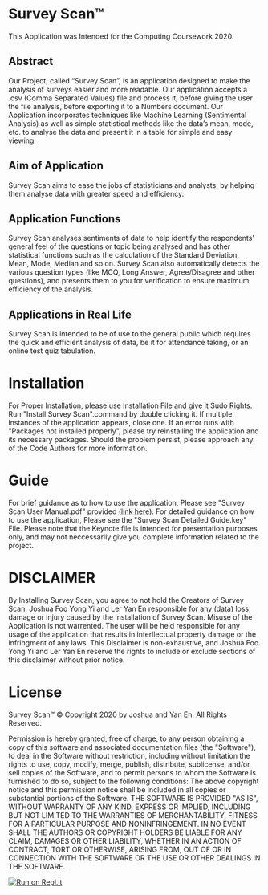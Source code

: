 # Survey Scan™
This Application was Intended for the Computing Coursework 2020. 
## Abstract
Our Project, called “Survey Scan”, is an application designed to make the analysis of surveys easier and more readable. Our application accepts a .csv (Comma Separated Values) file and process it, before giving the user the file analysis, before exporting it to a Numbers document. Our Application incorporates techniques like Machine Learning (Sentimental Analysis) as well as simple statistical methods like the data’s mean, mode, etc. to analyse the data and present it in a table for simple and easy viewing. 
## Aim of Application
Survey Scan aims to ease the jobs of statisticians and analysts, by helping them analyse data with greater speed and efficiency. 
## Application Functions
Survey Scan analyses sentiments of data to help identify the respondents’ general feel of the questions or topic being analysed and has other statistical functions such as the calculation of the Standard Deviation, Mean, Mode, Median and so on. Survey Scan also automatically detects the various question types (like MCQ, Long Answer, Agree/Disagree and other questions), and presents them to you for verification to ensure maximum efficiency of the analysis. 
## Applications in Real Life
Survey Scan is intended to be of use to the general public which requires the quick and efficient analysis of data, be it for attendance taking, or an online test quiz tabulation. 


# Installation
For Proper Installation, please use Installation File and give it Sudo Rights. Run "Install Survey Scan".command by double clicking it. If multiple instances of the application appears, close one. If an error runs with "Packages not installed properly", please try reinstalling the application and its necessary packages. Should the problem persist, please approach any of the Code Authors for more information. 


# Guide
For brief guidance as to how to use the application, Please see "Survey Scan User Manual.pdf" provided ([link here](https://github.com/joshuafoo/Survey-Scan/blob/master/Survey%20Scan%20Installation%20Manual.pdf)). For detailed guidance on how to use the application, Please see the "Survey Scan Detailed Guide.key" File. Please note that the Keynote file is intended for presentation purposes only, and may not neccessarily give you complete information related to the project.

# DISCLAIMER
By Installing Survey Scan, you agree to not hold the Creators of Survey Scan, Joshua Foo Yong Yi and Ler Yan En responsible for any (data) loss, damage or injury caused by the installation of Survey Scan. Misuse of the Application is not warrented. The user will be held responsible for any usage of the application that results in interllectual property damage or the infringment of any laws. This Disclaimer is non-exhaustive, and Joshua Foo Yong Yi and Ler Yan En reserve the rights to include or exclude sections of this disclaimer without prior notice. 

# License
Survey Scan™ © Copyright 2020 by Joshua and Yan En. All Rights Reserved. 

Permission is hereby granted, free of charge, to any person obtaining a copy of this software and associated documentation files (the "Software"), to deal in the Software without restriction, including without limitation the rights to use, copy, modify, merge, publish, distribute, sublicense, and/or sell copies of the Software, and to permit persons to whom the Software is furnished to do so, subject to the following conditions:
The above copyright notice and this permission notice shall be included in all copies or substantial portions of the Software.
THE SOFTWARE IS PROVIDED "AS IS", WITHOUT WARRANTY OF ANY KIND, EXPRESS OR IMPLIED, INCLUDING BUT NOT LIMITED TO THE WARRANTIES OF MERCHANTABILITY, FITNESS FOR A PARTICULAR PURPOSE AND NONINFRINGEMENT. IN NO EVENT SHALL THE AUTHORS OR COPYRIGHT HOLDERS BE LIABLE FOR ANY CLAIM, DAMAGES OR OTHER LIABILITY, WHETHER IN AN ACTION OF CONTRACT, TORT OR OTHERWISE, ARISING FROM, OUT OF OR IN CONNECTION WITH THE SOFTWARE OR THE USE OR OTHER DEALINGS IN THE SOFTWARE.

[![Run on Repl.it](https://repl.it/badge/github/joshuafoo/Survey-Scan)](https://repl.it/github/joshuafoo/Survey-Scan)
